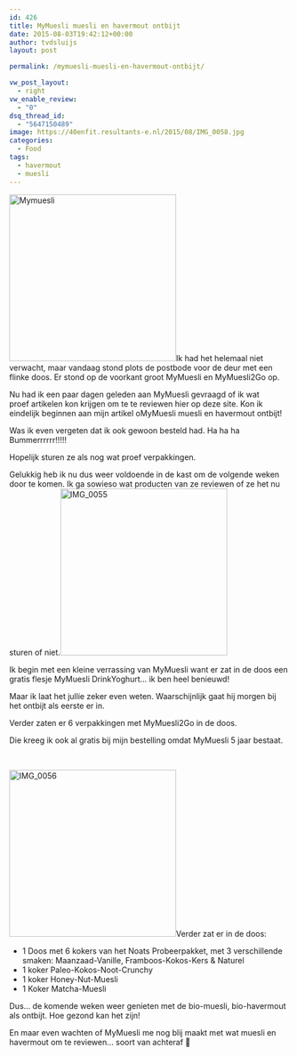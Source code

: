 ```yaml
---
id: 426
title: MyMuesli muesli en havermout ontbijt
date: 2015-08-03T19:42:12+00:00
author: tvdsluijs
layout: post

permalink: /mymuesli-muesli-en-havermout-ontbijt/

vw_post_layout:
  - right
vw_enable_review:
  - "0"
dsq_thread_id:
  - "5647150489"
image: https://40enfit.resultants-e.nl/2015/08/IMG_0058.jpg
categories:
  - Food
tags:
  - havermout
  - muesli
---
```

[<img class="alignleft wp-image-427 size-medium" src="https://40enfit.resultants-e.nl/2015/08/IMG_0050-300x300.jpg" alt="Mymuesli" width="300" height="300" srcset="https://40enfit.resultants-e.nl/2015/08/IMG_0050-300x300.jpg 300w, https://40enfit.resultants-e.nl/2015/08/IMG_0050-150x150.jpg 150w, https://40enfit.resultants-e.nl/2015/08/IMG_0050-80x80.jpg 80w, https://40enfit.resultants-e.nl/2015/08/IMG_0050-360x360.jpg 360w, https://40enfit.resultants-e.nl/2015/08/IMG_0050-750x750.jpg 750w, https://40enfit.resultants-e.nl/2015/08/IMG_0050.jpg 960w" sizes="(max-width: 300px) 100vw, 300px" />](https://40enfit.resultants-e.nl/2015/08/IMG_0050.jpg)Ik had het helemaal niet verwacht, maar vandaag stond plots de postbode voor de deur met een flinke doos. Er stond op de voorkant groot MyMuesli en MyMuesli2Go op.

Nu had ik een paar dagen geleden aan MyMuesli gevraagd of ik wat proef artikelen kon krijgen om te te reviewen hier op deze site. Kon ik eindelijk beginnen aan mijn artikel oMyMuesli muesli en havermout ontbijt!

Was ik even vergeten dat ik ook gewoon besteld had. Ha ha ha Bummerrrrrr!!!!!

Hopelijk sturen ze als nog wat proef verpakkingen.

<!--more-->

Gelukkig heb ik nu dus weer voldoende in de kast om de volgende weken door te komen. Ik ga sowieso wat producten van ze reviewen of ze het nu sturen of niet.[<img class="alignright wp-image-430 size-medium" src="https://40enfit.resultants-e.nl/2015/08/IMG_0055-300x300.jpg" alt="IMG_0055" width="300" height="300" srcset="https://40enfit.resultants-e.nl/2015/08/IMG_0055-300x300.jpg 300w, https://40enfit.resultants-e.nl/2015/08/IMG_0055-150x150.jpg 150w, https://40enfit.resultants-e.nl/2015/08/IMG_0055-1024x1024.jpg 1024w, https://40enfit.resultants-e.nl/2015/08/IMG_0055-80x80.jpg 80w, https://40enfit.resultants-e.nl/2015/08/IMG_0055-360x360.jpg 360w, https://40enfit.resultants-e.nl/2015/08/IMG_0055-750x750.jpg 750w, https://40enfit.resultants-e.nl/2015/08/IMG_0055.jpg 1600w" sizes="(max-width: 300px) 100vw, 300px" />](https://40enfit.resultants-e.nl/2015/08/IMG_0055.jpg)

Ik begin met een kleine verrassing van MyMuesli want er zat in de doos een gratis flesje MyMuesli DrinkYoghurt&#8230; ik ben heel benieuwd!

Maar ik laat het jullie zeker even weten. Waarschijnlijk gaat hij morgen bij het ontbijt als eerste er in.

Verder zaten er 6 verpakkingen met MyMuesli2Go in de doos.

Die kreeg ik ook al gratis bij mijn bestelling omdat MyMuesli 5 jaar bestaat.

&nbsp;

[<img class="alignleft wp-image-431 size-medium" src="https://40enfit.resultants-e.nl/2015/08/IMG_0056-300x300.jpg" alt="IMG_0056" width="300" height="300" srcset="https://40enfit.resultants-e.nl/2015/08/IMG_0056-300x300.jpg 300w, https://40enfit.resultants-e.nl/2015/08/IMG_0056-150x150.jpg 150w, https://40enfit.resultants-e.nl/2015/08/IMG_0056-1024x1024.jpg 1024w, https://40enfit.resultants-e.nl/2015/08/IMG_0056-80x80.jpg 80w, https://40enfit.resultants-e.nl/2015/08/IMG_0056-360x360.jpg 360w, https://40enfit.resultants-e.nl/2015/08/IMG_0056-750x750.jpg 750w, https://40enfit.resultants-e.nl/2015/08/IMG_0056.jpg 1600w" sizes="(max-width: 300px) 100vw, 300px" />](https://40enfit.resultants-e.nl/2015/08/IMG_0056.jpg)Verder zat er in de doos:

  * 1 Doos met 6 kokers van het Noats Probeerpakket, met 3 verschillende smaken: Maanzaad-Vanille, Framboos-Kokos-Kers & Naturel
  * 1 koker Paleo-Kokos-Noot-Crunchy
  * 1 koker Honey-Nut-Muesli
  * 1 Koker Matcha-Muesli

Dus&#8230; de komende weken weer genieten met de bio-muesli, bio-havermout als ontbijt. Hoe gezond kan het zijn!

En maar even wachten of MyMuesli me nog blij maakt met wat muesli en havermout om te reviewen&#8230; soort van achteraf 🙂